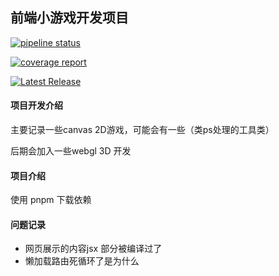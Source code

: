 ## 前端小游戏开发项目

[![pipeline status](https://gitlab.lazytoki.cn/Toki/Toki/badges/main/pipeline.svg)](https://gitlab.lazytoki.cn/Toki/Toki/-/commits/main)

[![coverage report](https://gitlab.lazytoki.cn/Toki/Toki/badges/main/coverage.svg)](https://gitlab.lazytoki.cn/Toki/Toki/-/commits/main)

[![Latest Release](https://gitlab.lazytoki.cn/Toki/Toki/-/badges/release.svg)](https://gitlab.lazytoki.cn/Toki/Toki/-/releases)
#### 项目开发介绍
主要记录一些canvas 2D游戏，可能会有一些（类ps处理的工具类）

后期会加入一些webgl 3D 开发


#### 项目介绍

使用 pnpm 下载依赖




####  问题记录
- 网页展示的内容jsx 部分被编译过了
- 懒加载路由死循环了是为什么
